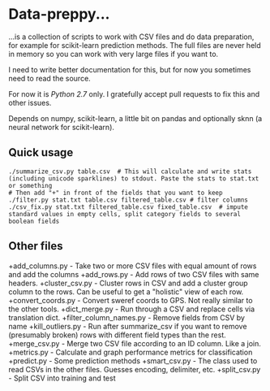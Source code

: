 # Data-preppy...

...is a collection of scripts to work with CSV files and do data preparation, for example for scikit-learn prediction methods. The full files are never held in memory so you can work with very large files if you want to.

I need to write better documentation for this, but for now you sometimes need to read the source.

For now it is _Python 2.7_ only. I gratefully accept pull requests to fix this and other issues.

Depends on numpy, scikit-learn, a little bit on pandas and optionally sknn (a neural network for scikit-learn).

## Quick usage

    ./summarize_csv.py table.csv  # This will calculate and write stats (including unicode sparklines) to stdout. Paste the stats to stat.txt or something
    # Then add "+" in front of the fields that you want to keep
    ./filter.py stat.txt table.csv filtered_table.csv # filter columns
    ./csv_fix.py stat.txt filtered_table.csv fixed_table.csv  # impute standard values in empty cells, split category fields to several boolean fields

## Other files
+add_columns.py - Take two or more CSV files with equal amount of rows and add the columns
+add_rows.py - Add rows of two CSV files with same headers.
+cluster_csv.py - Cluster rows in CSV and add a cluster group column to the rows. Can be useful to get a "holistic" view of each row.
+convert_coords.py - Convert sweref coords to GPS. Not really similar to the other tools.
+dict_merge.py - Run through a CSV and replace cells via translation dict.
+filter_column_names.py - Remove fields from CSV by name
+kill_outliers.py - Run after summarize_csv if you want to remove (presumably broken) rows with different field types than the rest.
+merge_csv.py - Merge two CSV file according to an ID column. Like a join.
+metrics.py - Calculate and graph performance metrics for classification
+predict.py - Some prediction methods
+smart_csv.py - The class used to read CSVs in the other files. Guesses encoding, delimiter, etc.
+split_csv.py - Split CSV into training and test


